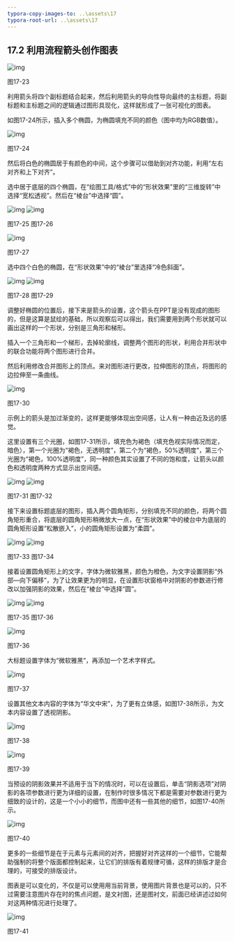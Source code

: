 ```yaml
---
typora-copy-images-to: ..\assets\17
typora-root-url: ..\assets\17
---
```


## **17.2**  **利用流程箭头创作图表**

![img](/assets/17/image023.jpg)

图17-23

利用箭头将四个副标题结合起来，然后利用箭头的导向性导向最终的主标题，将副标题和主标题之间的逻辑通过图形具现化，这样就形成了一张可视化的图表。

如图17-24所示，插入多个椭圆，为椭圆填充不同的颜色（图中均为RGB数值）。

![img](/assets/17/image024.jpg)

图17-24

然后将白色的椭圆居于有颜色的中间，这个步骤可以借助到对齐功能，利用“左右对齐和上下对齐”。

选中居于底层的四个椭圆，在“绘图工具/格式”中的“形状效果”里的“三维旋转”中选择“宽松透视”。然后在“棱台”中选择“圆”。

![img](/assets/17/image025.png)   ![img](/assets/17/image026.png)

图17-25                                  图17-26    

![img](/assets/17/image027.jpg)

图17-27

选中四个白色的椭圆，在“形状效果”中的“棱台”里选择“冷色斜面”。

![img](/assets/17/image028.png)  ![img](/assets/17/image029.jpg)

图17-28                                   图17-29   

调整好椭圆的位置后，接下来是箭头的设置，这个箭头在PPT是没有现成的图形的，但是这算是鼠绘的基础，所以观察后可以得出，我们需要用到两个形状就可以画出这样的一个形状，分别是三角形和梯形。

插入一个三角形和一个梯形，去掉轮廓线，调整两个图形的形状，利用合并形状中的联合功能将两个图形进行合并。

然后利用修改合并图形上的顶点。来对图形进行更改，拉伸图形的顶点，将图形的边拉伸至一条曲线。

![img](/assets/17/image030.jpg)

图17-30

示例上的箭头是加过渐变的，这样更能够体现出空间感，让人有一种由近及远的感觉。

这里设置有三个光圈，如图17-31所示，填充色为褐色（填充色视实际情况而定，暗色），第一个光圈为“褐色，无透明度”，第二个为“褐色，50%透明度”，第三个光圈为“褐色，100%透明度”，同一种颜色其实设置了不同的饱和度，让箭头以颜色和透明度两种方式显示出空间感。

![img](/assets/17/image031.jpg)   ![img](/assets/17/image032.jpg)

图17-31                                       图17-32    

接下来设置标题底层的图形，插入两个圆角矩形，分别填充不同的颜色，将两个圆角矩形重合，将底层的圆角矩形稍微放大一点，在“形状效果”中的棱台中为底层的圆角矩形设置“松散嵌入”，小的圆角矩形设置为“柔圆”。

![img](/assets/17/image033.jpg)    ![img](/assets/17/image034.jpg)  

图17-33                           图17-34  

接着设置圆角矩形上的文字，字体为微软雅黑，颜色为橙色，为文字设置阴影“外部—向下偏移”，为了让效果更为的明显，在设置形状窗格中对阴影的参数进行修改以加强阴影的效果，然后在“棱台”中选择“圆”。

![img](/assets/17/image035.jpg)   ![img](/assets/17/image036.png)

图17-35                          图17-36             

![img](/assets/17/image037.jpg)

图17-36

大标题设置字体为“微软雅黑”，再添加一个艺术字样式。

![img](/assets/17/image038.png)

图17-37

设置其他文本内容的字体为“华文中宋”，为了更有立体感，如图17-38所示，为文本内容设置了透视阴影。

![img](/assets/17/image039.jpg)

图17-38

![img](/assets/17/image040.jpg)

图17-39

当预设的阴影效果并不适用于当下的情况时，可以在设置后，单击“阴影选项”对阴影的各项参数进行更为详细的设置，在制作时很多情况下都是需要对参数进行更为细致的设计的，这是一个小小的细节，而图中还有一些其他的细节，如图17-40所示。

![img](/assets/17/image041.jpg)

图17-40

更多的一些细节是在于元素与元素间的对齐，把握好对齐这样的一个细节，它能帮助强制的将整个版面都控制起来，让它们的排版有着规律可循，这样的排版才是合理的，可接受的排版设计。

图表是可以变化的，不仅是可以使用用当前背景，使用图片背景也是可以的，只不过需要注意图片存在时的焦点问题，是文衬图，还是图衬文，前面已经讲述过如何对这两种情况进行处理了。

![img](/assets/17/image042.jpg)

图17-41